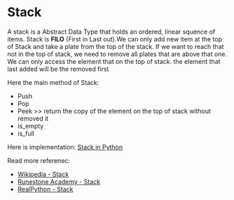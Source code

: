 # Stack
A stack is a Abstract Data Type that holds an ordered, linear squence of items. Stack is **FILO** (First in Last out).We can only add new item at the top of Stack and take a plate from the top of the stack. If we want to reach that not in the top of stack, we need to remove all plates that are above that one. We can only access the element that on the top of stack. the element that last added will be the removed first

Here the main method of Stack:
* Push
* Pop
* Peek >> return the copy of the element on the top of stack without removed it
* is_empty
* is_full

Here is implementation: [Stack in Python](https://github.com/rizalilhamm/Isaac-computer-science/blob/main/Data%20Structures%20and%20Algorithms/Data%20Structures/stack.py)

Read more referenec: 
* [Wikipedia - Stack](https://en.wikipedia.org/wiki/Stack_(abstract_data_type))
* [Runestone Academy - Stack](https://runestone.academy/runestone/books/published/pythonds/BasicDS/ImplementingaStackinPython.html)
* [RealPython - Stack](https://realpython.com/how-to-implement-python-stack/)